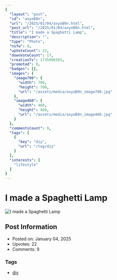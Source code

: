 ```yaml
---
{
  "layout": "post",
  "id": "axyoB9n",
  "url": "/2025/01/04/axyoB9n.html",
  "post_url": "/2025/01/04/axyoB9n.html",
  "title": "I made a Spaghetti Lamp",
  "description": "",
  "type": "Photo",
  "nsfw": 0,
  "upVoteCount": 22,
  "downVoteCount": 17,
  "creationTs": 1735996565,
  "promoted": 0,
  "badges": [],
  "images": {
    "image700": {
      "width": 700,
      "height": 700,
      "url": "/assets/media/axyoB9n_image700.jpg"
    },
    "image460": {
      "width": 460,
      "height": 460,
      "url": "/assets/media/axyoB9n_image460.jpg"
    }
  },
  "commentsCount": 9,
  "tags": [
    {
      "key": "diy",
      "url": "/tag/diy"
    }
  ],
  "interests": [
    "lifestyle"
  ]
}
---
```


# I made a Spaghetti Lamp

![I made a Spaghetti Lamp](/assets/media/axyoB9n_image700.jpg)

## Post Information

- Posted on: January 04, 2025
- Upvotes: 22
- Comments: 9

### Tags

- [diy](/tag/diy)
